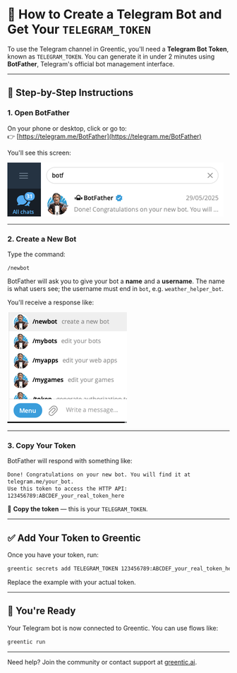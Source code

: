 # 🤖 How to Create a Telegram Bot and Get Your `TELEGRAM_TOKEN`

To use the Telegram channel in Greentic, you'll need a **Telegram Bot Token**, known as `TELEGRAM_TOKEN`. You can generate it in under 2 minutes using **BotFather**, Telegram's official bot management interface.

---

## 🧰 Step-by-Step Instructions

### 1. Open BotFather

On your phone or desktop, click or go to:  
👉 [https://telegram.me/BotFather](https://telegram.me/BotFather)

You'll see this screen:

![BotFather Home](https://github.com/greentic-ai/greentic/blob/dev/assets/botfather.png)

---

### 2. Create a New Bot

Type the command:  
```
/newbot
```

BotFather will ask you to give your bot a **name** and a **username**. The name is what users see; the username must end in `bot`, e.g. `weather_helper_bot`.

You'll receive a response like:

![New Bot Created](https://github.com/greentic-ai/greentic/blob/dev/assets/newbot.png)

---

### 3. Copy Your Token

BotFather will respond with something like:
```
Done! Congratulations on your new bot. You will find it at telegram.me/your_bot.
Use this token to access the HTTP API:
123456789:ABCDEF_your_real_token_here
```

🔐 **Copy the token** — this is your `TELEGRAM_TOKEN`.

---

## ✅ Add Your Token to Greentic

Once you have your token, run:

```bash
greentic secrets add TELEGRAM_TOKEN 123456789:ABCDEF_your_real_token_here
```

Replace the example with your actual token.

---

## 🚀 You're Ready

Your Telegram bot is now connected to Greentic. You can use flows like:

```bash
greentic run
```

---

Need help? Join the community or contact support at [greentic.ai](https://greentic.ai).

